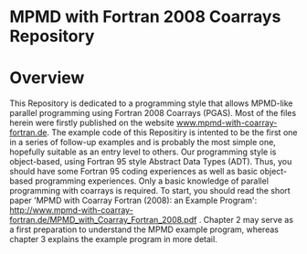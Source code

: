 # MPMD with Fortran 2008 Coarrays Repository

# Overview
This Repository is dedicated to a programming style that allows MPMD-like parallel programming using Fortran 2008 Coarrays (PGAS). Most of the files herein were firstly published on the website www.mpmd-with-coarray-fortran.de. The example code of this Repositiry is intented to be the first one in a series of follow-up examples and is probably the most simple one, hopefully suitable as an entry level to others.
Our programming style is object-based, using Fortran 95 style Abstract Data Types (ADT). Thus, you should have some Fortran 95 coding experiences as well as basic object-based programming experiences. Only a basic knowledge of parallel programming with coarrays is required. To start, you should read the short paper 'MPMD with Coarray Fortran (2008): an Example Program': http://www.mpmd-with-coarray-fortran.de/MPMD_with_Coarray_Fortran_2008.pdf . Chapter 2 may serve as a first preparation to understand the MPMD example program, whereas chapter 3 explains the example program in more detail.
